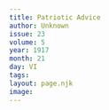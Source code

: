 ```yaml
---
title: Patriotic Advice
author: Unknown
issue: 23
volume: 5
year: 1917
month: 21
day: VI
tags:
layout: page.njk
image:
---
```

